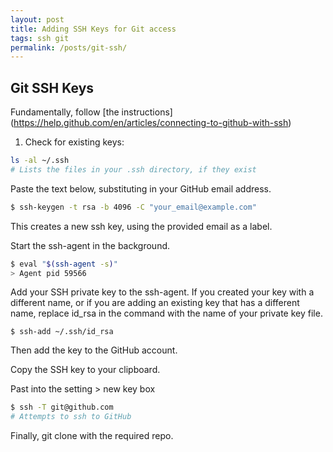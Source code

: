 ```yaml
---
layout: post
title: Adding SSH Keys for Git access
tags: ssh git 
permalink: /posts/git-ssh/
---
```


## Git SSH Keys

Fundamentally, follow [the instructions] (https://help.github.com/en/articles/connecting-to-github-with-ssh)


1. Check for existing keys: 

```bash
ls -al ~/.ssh
# Lists the files in your .ssh directory, if they exist
```

Paste the text below, substituting in your GitHub email address.

```bash
$ ssh-keygen -t rsa -b 4096 -C "your_email@example.com"
```

This creates a new ssh key, using the provided email as a label.


Start the ssh-agent in the background.

```bash
$ eval "$(ssh-agent -s)"
> Agent pid 59566
```

Add your SSH private key to the ssh-agent. If you created your key with a different name, or if you are adding an existing key that has a different name, replace id_rsa in the command with the name of your private key file.

```
$ ssh-add ~/.ssh/id_rsa
```

Then add the key to the GitHub account. 

Copy the SSH key to your clipboard.

Past into the setting > new key box 

```bash
$ ssh -T git@github.com
# Attempts to ssh to GitHub
```

Finally, git clone with the required repo. 

